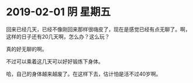 # **2019-02-01 阴 星期五**

回来已经几天，已经不像刚回来那样很嗨皮了，现在是感觉已经有点无聊了。啊，这样的日子还有20几天啊，怎么办？这么玩？

真的好无聊的啊。

不过可以乘着这几天可以好好锻炼下身体。

哈，自己的身体越来越废了。在这样下去，估计怕是活不过40岁啊。